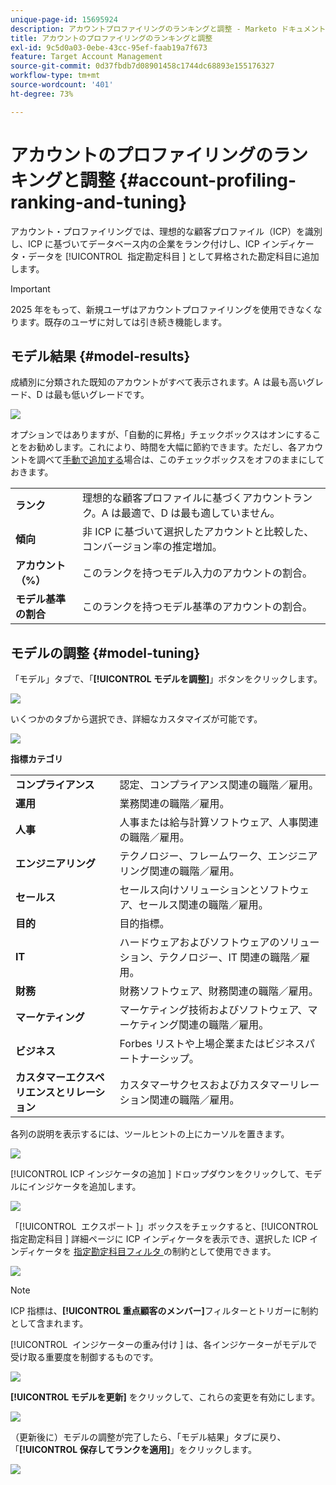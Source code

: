 ```yaml
---
unique-page-id: 15695924
description: アカウントプロファイリングのランキングと調整 - Marketo ドキュメント - 製品ドキュメント
title: アカウントのプロファイリングのランキングと調整
exl-id: 9c5d0a03-0ebe-43cc-95ef-faab19a7f673
feature: Target Account Management
source-git-commit: 0d37fbdb7d08901458c1744dc68893e155176327
workflow-type: tm+mt
source-wordcount: '401'
ht-degree: 73%

---
```


# アカウントのプロファイリングのランキングと調整 {#account-profiling-ranking-and-tuning}

アカウント・プロファイリングでは、理想的な顧客プロファイル（ICP）を識別し、ICP に基づいてデータベース内の企業をランク付けし、ICP インディケータ・データを [!UICONTROL &#x200B; 指定勘定科目 &#x200B;] として昇格された勘定科目に追加します。

>[!IMPORTANT]
>
>2025 年をもって、新規ユーザはアカウントプロファイリングを使用できなくなります。既存のユーザに対しては引き続き機能します。

## モデル結果 {#model-results}

成績別に分類された既知のアカウントがすべて表示されます。A は最も高いグレード、D は最も低いグレードです。

![](assets/results.png)

オプションではありますが、「自動的に昇格」チェックボックスはオンにすることをお勧めします。これにより、時間を大幅に節約できます。ただし、各アカウントを調べて[手動で追加する](/help/marketo/product-docs/target-account-management/target/named-accounts/discover-accounts.md#discover-crm-accounts)場合は、このチェックボックスをオフのままにしておきます。

<table> 
 <tbody> 
  <tr> 
   <td><strong><span class="uicontrol">ランク</span></strong></td> 
   <td> 
    <div>
      理想的な顧客プロファイルに基づくアカウントランク。A は最適で、D は最も適していません。 
    </div></td> 
  </tr> 
  <tr> 
   <td><strong><span class="uicontrol">傾向</span></strong></td> 
   <td> 
    <div>
      非 ICP に基づいて選択したアカウントと比較した、コンバージョン率の推定増加。 
    </div></td> 
  </tr> 
  <tr> 
   <td><strong><span class="uicontrol">アカウント（%）</span></strong></td> 
   <td> 
    <div>
      このランクを持つモデル入力のアカウントの割合。 
    </div></td> 
  </tr> 
  <tr> 
   <td><strong><span class="uicontrol">モデル基準の割合</span></strong></td> 
   <td> 
    <div>
      このランクを持つモデル基準のアカウントの割合。 
    </div></td> 
  </tr> 
 </tbody> 
</table>

## モデルの調整 {#model-tuning}

「モデル」タブで、「**[!UICONTROL モデルを調整]**」ボタンをクリックします。

![](assets/two.png)

いくつかのタブから選択でき、詳細なカスタマイズが可能です。

![](assets/tuning-page.png)

**指標カテゴリ**

<table> 
 <tbody> 
  <tr> 
   <td><strong><span class="uicontrol">コンプライアンス</span></strong></td> 
   <td> 
    <div>
      認定、コンプライアンス関連の職階／雇用。 
    </div></td> 
  </tr> 
  <tr> 
   <td><strong><span class="uicontrol">運用</span></strong></td> 
   <td> 
    <div>
      業務関連の職階／雇用。 
    </div></td> 
  </tr> 
  <tr> 
   <td><strong><span class="uicontrol">人事</span></strong></td> 
   <td> 
    <div>
      人事または給与計算ソフトウェア、人事関連の職階／雇用。
    </div></td> 
  </tr> 
  <tr> 
   <td><strong><span class="uicontrol">エンジニアリング</span></strong></td> 
   <td> 
    <div>
      テクノロジー、フレームワーク、エンジニアリング関連の職階／雇用。 
    </div></td> 
  </tr> 
  <tr> 
   <td><strong><span class="uicontrol">セールス</span></strong></td> 
   <td> 
    <div>
      セールス向けソリューションとソフトウェア、セールス関連の職階／雇用。 
    </div></td> 
  </tr> 
  <tr> 
   <td><strong><span class="uicontrol">目的</span></strong></td> 
   <td> 
    <div>
      目的指標。 
    </div></td> 
  </tr> 
  <tr> 
   <td><strong><span class="uicontrol">IT</span></strong></td> 
   <td> 
    <div>
      ハードウェアおよびソフトウェアのソリューション、テクノロジー、IT 関連の職階／雇用。
    </div></td> 
  </tr> 
  <tr> 
   <td><strong><span class="uicontrol">財務</span></strong></td> 
   <td> 
    <div>
      財務ソフトウェア、財務関連の職階／雇用。 
    </div></td> 
  </tr> 
  <tr> 
   <td><strong><span class="uicontrol">マーケティング</span></strong></td> 
   <td> 
    <div>
      マーケティング技術およびソフトウェア、マーケティング関連の職階／雇用。 
    </div></td> 
  </tr> 
  <tr> 
   <td><strong><span class="uicontrol">ビジネス</span></strong></td> 
   <td> 
    <div>
      Forbes リストや上場企業またはビジネスパートナーシップ。 
    </div></td> 
  </tr> 
  <tr> 
   <td><strong><span class="uicontrol">カスタマーエクスペリエンスとリレーション</span></strong></td> 
   <td> 
    <div>
      カスタマーサクセスおよびカスタマーリレーション関連の職階／雇用。
    </div></td> 
  </tr> 
 </tbody> 
</table>

各列の説明を表示するには、ツールヒントの上にカーソルを置きます。

![](assets/tool-tip.png)

[!UICONTROL ICP インジケータの追加 &#x200B;] ドロップダウンをクリックして、モデルにインジケータを追加します。

![](assets/add-icp.png)

「[!UICONTROL &#x200B; エクスポート &#x200B;]」ボックスをチェックすると、[!UICONTROL &#x200B; 指定勘定科目 &#x200B;] 詳細ページに ICP インディケータを表示でき、選択した ICP インディケータを [ 指定勘定科目フィルタ ](/help/marketo/product-docs/target-account-management/engage/account-filters.md) の制約として使用できます。

![](assets/export.png)

>[!NOTE]
>
>ICP 指標は、**[!UICONTROL 重点顧客のメンバー]**&#x200B;フィルターとトリガーに制約として含まれます。

[!UICONTROL &#x200B; インジケーターの重み付け &#x200B;] は、各インジケーターがモデルで受け取る重要度を制御するものです。

![](assets/weightage.png)

**[!UICONTROL モデルを更新]** をクリックして、これらの変更を有効にします。

![](assets/refresh-button.png)

（更新後に）モデルの調整が完了したら、「モデル結果」タブに戻り、「**[!UICONTROL 保存してランクを適用]**」をクリックします。

![](assets/ranks.png)
